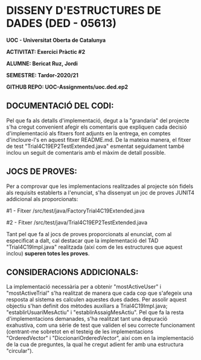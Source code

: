 # DISSENY D'ESTRUCTURES DE DADES (DED - 05613)

**UOC - Universitat Oberta de Catalunya**

**ACTIVITAT: Exercici Pràctic #2** 

**ALUMNE: Bericat Ruz, Jordi** 

**SEMESTRE: Tardor-2020/21** 

**GITHUB REPO: UOC-Assignments/uoc.ded.ep2** 


## DOCUMENTACIÓ DEL CODI:

Pel que fa als detalls d'implementació, degut a la "grandaria" del projecte s'ha cregut convenient afegir els comentaris que expliquen cada decisió d'implementació als fitxers font adjunts en la entrega, en comptes d'incloure-l's en aquest fitxer README.md. De la mateixa manera, el fitxer de test "Trial4C19EP2TestExtended.java" esmentat seguidament també inclou un seguit de comentaris amb el màxim de detall possible. 
 
## JOCS DE PROVES:

Per a comprovar que les implementacions realitzades al projecte són fidels als requisits establerts a l'enunciat, s'ha dissenyat un joc de proves JUNIT4 addicional als proporcionats:

 #1 - Fitxer /src/test/java/FactoryTrial4C19Extended.java
 
 #2 - Fitxer /src/test/java/Trial4C19EP2TestExtended.java 

 Tant pel que fa al jocs de proves proporcionats al enunciat, com al especificat a dalt, cal destacar que la implementació del TAD "Trial4C19Impl.java" realitzada (així com de les estructures que aquest inclou)  **superen totes les proves**.

## CONSIDERACIONS ADDICIONALS:

 La implementació necessària per a obtenir "mostActiveUser" i "mostActiveTrial" s'ha realitzat de manera que cada cop que s'afegeix una resposta al sistema es calculen aquestes dues dades. Per assolir aquest objectiu s'han definit dos mètodes auxiliars a Trial4C19Impl.java; "establirUsuariMesActiu" i "establirAssaigMesActiu". Pel que fa la resta d'implementacions demanades, s'ha realitzat tant una depuració exahustiva, 
 com una sèrie de test que validen el seu correcte funcionament (centrant-me sobretot en el testeig de les implementacions "OrderedVector" i "DiccionariOrderedVector", així com en la implementació de la cua de preguntes, la qual he cregut adient fer amb una estructura "circular").
